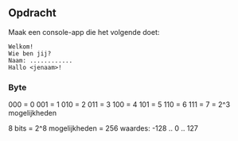 ## Opdracht
Maak een console-app die het volgende doet:
```console
Welkom!
Wie ben jij?
Naam: ............
Hallo <jenaam>!
```

### Byte
000 = 0
001 = 1
010 = 2
011 = 3
100 = 4
101 = 5
110 = 6
111 = 7 = 2^3 mogelijkheden

8 bits = 2^8 mogelijkheden = 256
waardes: -128 .. 0 .. 127

